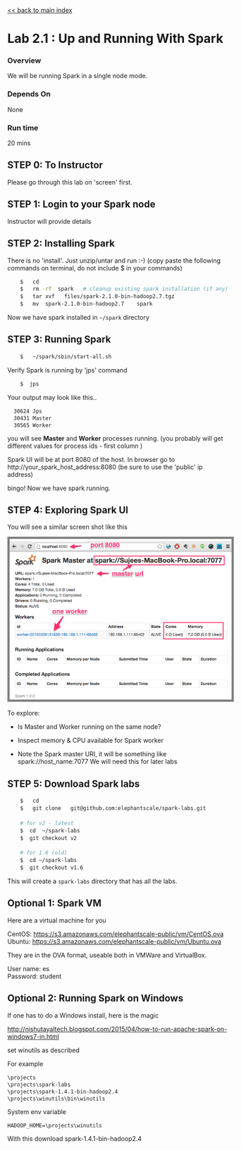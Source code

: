 <link rel='stylesheet' href='../assets/css/main.css'/>

[<< back to main index](../README.md) 

# Lab 2.1 : Up and Running With Spark

### Overview
We will be running Spark in a single node mode.

### Depends On 
None

### Run time
20 mins

## STEP 0: To Instructor
Please go through this lab on 'screen' first.

## STEP 1: Login to your Spark node
Instructor will provide details


## STEP 2: Installing Spark
There is no 'install'.  Just unzip/untar and run :-)
(copy paste the following commands on terminal,  do not include $ in your commands)

```bash
    $   cd
    $   rm -rf  spark   # cleanup existing spark installation (if any)
    $   tar xvf   files/spark-2.1.0-bin-hadoop2.7.tgz
    $   mv  spark-2.1.0-bin-hadoop2.7    spark
```

Now we have spark installed in  `~/spark`  directory


## STEP 3: Running Spark

```bash
    $   ~/spark/sbin/start-all.sh
```

Verify Spark is running by 'jps' command
```bash
    $  jps
```

Your output may look like this..
```console
  30624 Jps
  30431 Master
  30565 Worker
```
you will see **Master** and **Worker**  processes running.
(you probably will get different values for process ids - first column )

Spark UI will be at port 8080 of the host.
In browser go to
  http://your_spark_host_address:8080
(be sure to use the 'public' ip address)

bingo!  Now we have spark running.


## STEP 4: Exploring Spark UI
You will see a similar screen shot like this

<img src="../images/1a.png" style="border: 5px solid grey ; max-width:100%;" /> 

To explore:
* Is Master and Worker running on the same node?

* Inspect memory & CPU available for Spark worker

* Note the Spark master URI, it will be something like
      spark://host_name:7077
    We will need this for later labs


## STEP 5: Download Spark labs
```bash
    $   cd
    $   git clone   git@github.com:elephantscale/spark-labs.git

    # for v2 - latest
    $  cd  ~/spark-labs
    $  git checkout v2

    # for 1.6 (old)
    $  cd ~/spark-labs
    $  git checkout v1.6
```

This will create a `spark-labs` directory that has all the labs.

## Optional 1: Spark VM

Here are a virtual machine for you

CentOS: https://s3.amazonaws.com/elephantscale-public/vm/CentOS.ova   
Ubuntu: https://s3.amazonaws.com/elephantscale-public/vm/Ubuntu.ova


They are in the OVA format, useable both in VMWare and VirtualBox. 

User name: es   
Password: student

## Optional 2: Running Spark on Windows

If one has to do a Windows install, here is the magic

http://nishutayaltech.blogspot.com/2015/04/how-to-run-apache-spark-on-windows7-in.html

set winutils as described

For example

    \projects
    \projects\spark-labs
    \projects\spark-1.4.1-bin-hadoop2.4
    \projects\winutils\bin\winutils

System env variable

    HADOOP_HOME=\projects\winutils

With this download spark-1.4.1-bin-hadoop2.4
